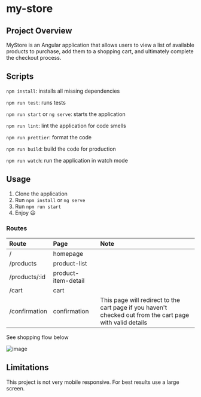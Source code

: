 # my-store

## Project Overview

MyStore is an Angular application that allows users to view a list of available products to purchase, add them to a shopping cart, and ultimately complete the checkout process.

## Scripts

`npm install`: installs all missing dependencies

`npm run test`: runs tests

`npm run start` or `ng serve`: starts the application

`npm run lint`: lint the application for code smells

`npm run prettier`: format the code

`npm run build`: build the code for production

`npm run watch`: run the application in watch mode

## Usage

1. Clone the application
2. Run `npm install` or `ng serve`
3. Run `npm run start`
4. Enjoy 😃

### Routes
| Route   |      Page      |  Note |
|:--------|:---------------|:--------|
| / |  homepage |  | 
| /products |  product-list |  | 
| /products/:id |  product-item-detail |  | 
| /cart |  cart |  | 
| /confirmation |  confirmation | This page will redirect to the cart page if you haven't checked out from the cart page with valid details |

See shopping flow below

![image](./shoppingflow.gif)

## Limitations
This project is not very mobile responsive. For best results use a large screen.




